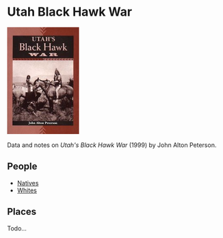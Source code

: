 # Utah Black Hawk War

[![Book cover for Utah's Black Hawk War by John Alton Peterson](utahs-black-hawk-war.jpg)](https://www.amazon.com/Utahs-Black-Hawk-Alton-Peterson/dp/0874805082)

Data and notes on _Utah's Black Hawk War_ (1999) by John Alton Peterson.

## People
- [Natives](people/natives.md)
- [Whites](people/whites.md)

## Places

Todo...